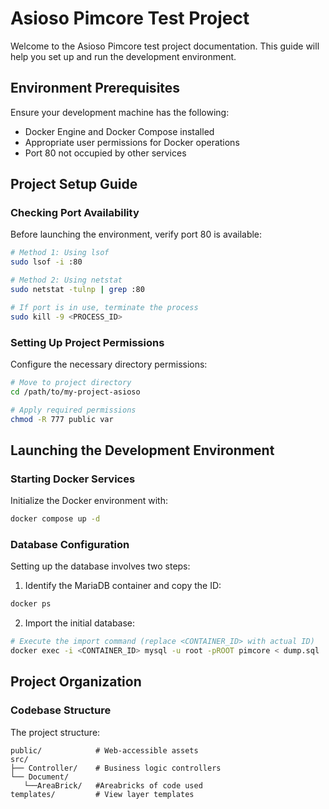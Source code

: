 # Asioso Pimcore Test Project

Welcome to the Asioso Pimcore test project documentation. This guide will help you set up and run the development environment.

## Environment Prerequisites

Ensure your development machine has the following:

-   Docker Engine and Docker Compose installed
-   Appropriate user permissions for Docker operations
-   Port 80 not occupied by other services

## Project Setup Guide

### Checking Port Availability

Before launching the environment, verify port 80 is available:

```bash
# Method 1: Using lsof
sudo lsof -i :80

# Method 2: Using netstat
sudo netstat -tulnp | grep :80

# If port is in use, terminate the process
sudo kill -9 <PROCESS_ID>
```

### Setting Up Project Permissions

Configure the necessary directory permissions:

```bash
# Move to project directory
cd /path/to/my-project-asioso

# Apply required permissions
chmod -R 777 public var
```

## Launching the Development Environment

### Starting Docker Services

Initialize the Docker environment with:

```bash
docker compose up -d
```

### Database Configuration

Setting up the database involves two steps:

1. Identify the MariaDB container and copy the ID:

```bash
docker ps
```

2. Import the initial database:

```bash
# Execute the import command (replace <CONTAINER_ID> with actual ID)
docker exec -i <CONTAINER_ID> mysql -u root -pROOT pimcore < dump.sql
```

## Project Organization

### Codebase Structure

The project structure:

```
public/            # Web-accessible assets
src/
├── Controller/    # Business logic controllers
└── Document/      
   └──AreaBrick/   #Areabricks of code used
templates/         # View layer templates
```

